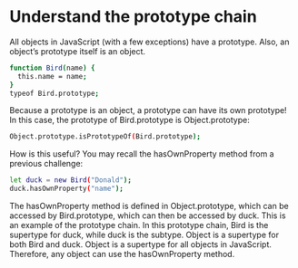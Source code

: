 # Understand the prototype chain

All objects in JavaScript (with a few exceptions) have a prototype. Also, an object’s prototype itself is an object.

```sh
function Bird(name) {
  this.name = name;
}
typeof Bird.prototype;
```

Because a prototype is an object, a prototype can have its own prototype! In this case, the prototype of Bird.prototype is Object.prototype:

```sh
Object.prototype.isPrototypeOf(Bird.prototype);
```

How is this useful? You may recall the hasOwnProperty method from a previous challenge:

```sh
let duck = new Bird("Donald");
duck.hasOwnProperty("name");
```

The hasOwnProperty method is defined in Object.prototype, which can be accessed by Bird.prototype, which can then be accessed by duck. This is an example of the prototype chain. In this prototype chain, Bird is the supertype for duck, while duck is the subtype. Object is a supertype for both Bird and duck. Object is a supertype for all objects in JavaScript. Therefore, any object can use the hasOwnProperty method.